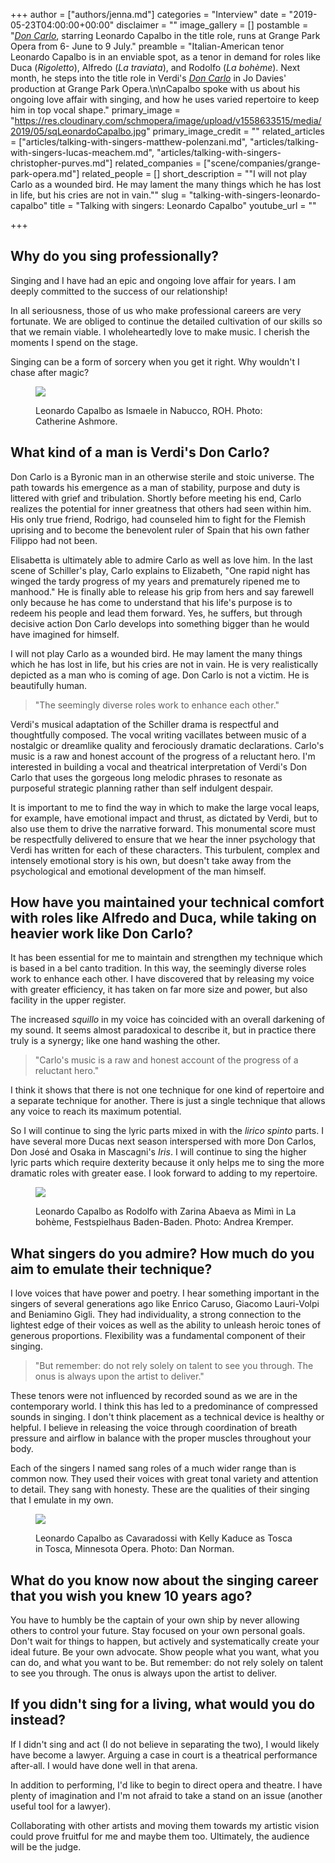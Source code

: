 +++
author = ["authors/jenna.md"]
categories = "Interview"
date = "2019-05-23T04:00:00+00:00"
disclaimer = ""
image_gallery = []
postamble = "[_Don Carlo_](https://grangeparkopera.co.uk/whats-on/don-carlo/), starring Leonardo Capalbo in the title role, runs at Grange Park Opera from 6- June to 9 July."
preamble = "Italian-American tenor Leonardo Capalbo is in an enviable spot, as a tenor in demand for roles like Duca (_Rigoletto_), Alfredo (_La traviata_), and Rodolfo (_La bohème_). Next month, he steps into the title role in Verdi's [_Don Carlo_](https://grangeparkopera.co.uk/whats-on/don-carlo/) in Jo Davies' production at Grange Park Opera.\n\nCapalbo spoke with us about his ongoing love affair with singing, and how he uses varied repertoire to keep him in top vocal shape."
primary_image = "https://res.cloudinary.com/schmopera/image/upload/v1558633515/media/2019/05/sqLeonardoCapalbo.jpg"
primary_image_credit = ""
related_articles = ["articles/talking-with-singers-matthew-polenzani.md", "articles/talking-with-singers-lucas-meachem.md", "articles/talking-with-singers-christopher-purves.md"]
related_companies = ["scene/companies/grange-park-opera.md"]
related_people = []
short_description = "\"I will not play Carlo as a wounded bird. He may lament the many things which he has lost in life, but his cries are not in vain.\""
slug = "talking-with-singers-leonardo-capalbo"
title = "Talking with singers: Leonardo Capalbo"
youtube_url = ""

+++
## Why do you sing professionally?

Singing and I have had an epic and ongoing love affair for years. I am deeply committed to the success of our relationship!

In all seriousness, those of us who make professional careers are very fortunate. We are obliged to continue the detailed cultivation of our skills so that we remain viable. I wholeheartedly love to make music. I cherish the moments I spend on the stage.

Singing can be a form of sorcery when you get it right. Why wouldn't I chase after magic?

<figure data-type="image">

![](https://res.cloudinary.com/schmopera/image/upload/v1558633577/media/2019/05/2756ashm_241LEONARDOCAPALBOASISMAELE-ROH.jpg)

<figcaption>Leonardo Capalbo as Ismaele in Nabucco, ROH. Photo: Catherine Ashmore.</figcaption>

</figure>

## What kind of a man is Verdi's Don Carlo?

Don Carlo is a Byronic man in an otherwise sterile and stoic universe. The path towards his emergence as a man of stability, purpose and duty is littered with grief and tribulation. Shortly before meeting his end, Carlo realizes the potential for inner greatness that others had seen within him. His only true friend, Rodrigo, had counseled him to fight for the Flemish uprising and to become the benevolent ruler of Spain that his own father Filippo had not been.

Elisabetta is ultimately able to admire Carlo as well as love him. In the last scene of Schiller's play, Carlo explains to Elizabeth, "One rapid night has winged the tardy progress of my years and prematurely ripened me to manhood." He is finally able to release his grip from hers and say farewell only because he has come to understand that his life's purpose is to redeem his people and lead them forward. Yes, he suffers, but through decisive action Don Carlo develops into something bigger than he would have imagined for himself.

I will not play Carlo as a wounded bird. He may lament the many things which he has lost in life, but his cries are not in vain. He is very realistically depicted as a man who is coming of age. Don Carlo is not a victim. He is beautifully human.

>"The seemingly diverse roles work to enhance each other."

Verdi's musical adaptation of the Schiller drama is respectful and thoughtfully composed. The vocal writing vacillates between music of a nostalgic or dreamlike quality and ferociously dramatic declarations. Carlo's music is a raw and honest account of the progress of a reluctant hero. I'm interested in building a vocal and theatrical interpretation of Verdi's Don Carlo that uses the gorgeous long melodic phrases to resonate as purposeful strategic planning rather than self indulgent despair.

It is important to me to find the way in which to make the large vocal leaps, for example, have emotional impact and thrust, as dictated by Verdi, but to also use them to drive the narrative forward. This monumental score must be respectfully delivered to ensure that we hear the inner psychology that Verdi has written for each of these characters. This turbulent, complex and intensely emotional story is his own, but doesn't take away from the psychological and emotional development of the man himself.

## How have you maintained your technical comfort with roles like Alfredo and Duca, while taking on heavier work like Don Carlo?

It has been essential for me to maintain and strengthen my technique which is based in a bel canto tradition. In this way, the seemingly diverse roles work to enhance each other. I have discovered that by releasing my voice with greater efficiency, it has taken on far more size and power, but also facility in the upper register. 

The increased _squillo_ in my voice has coincided with an overall darkening of my sound. It seems almost paradoxical to describe it, but in practice there truly is a synergy; like one hand washing the other. 

>"Carlo's music is a raw and honest account of the progress of a reluctant hero."

I think it shows that there is not one technique for one kind of repertoire and a separate technique for another. There is just a single technique that allows any voice to reach its maximum potential. 

So I will continue to sing the lyric parts mixed in with the _lirico spinto_ parts. I have several more Ducas next season interspersed with more Don Carlos, Don José and Osaka in Mascagni's _Iris_. I will continue to sing the higher lyric parts which require dexterity because it only helps me to sing the more dramatic roles with greater ease. I look forward to adding to my repertoire.

<figure data-type="image">

![](https://res.cloudinary.com/schmopera/image/upload/v1558633664/media/2019/05/LaBoheme_Baden-Baden_2017.jpg)

<figcaption>Leonardo Capalbo as Rodolfo with Zarina Abaeva as Mimì in La bohème, Festspielhaus Baden-Baden. Photo: Andrea Kremper.</figcaption>

</figure>

## What singers do you admire? How much do you aim to emulate their technique?

I love voices that have power and poetry. I hear something important in the singers of several generations ago like Enrico Caruso, Giacomo Lauri-Volpi and Beniamino Gigli. They had individuality, a strong connection to the lightest edge of their voices as well as the ability to unleash heroic tones of generous proportions. Flexibility was a fundamental component of their singing. 

>"But remember: do not rely solely on talent to see you through. The onus is always upon the artist to deliver."

These tenors were not influenced by recorded sound as we are in the contemporary world. I think this has led to a predominance of compressed sounds in singing. I don't think placement as a technical device is healthy or helpful. I believe in releasing the voice through coordination of breath pressure and airflow in balance with the proper muscles throughout your body. 

Each of the singers I named sang roles of a much wider range than is common now. They used their voices with great tonal variety and attention to detail. They sang with honesty. These are the qualities of their singing that I emulate in my own.

<figure data-type="image">

![](https://res.cloudinary.com/schmopera/image/upload/v1558633786/media/2019/05/LeonardoCapalboasCavaradossiandKellyKaduceasToscainToscaatMinnesotaOpera.jpg)

<figcaption>Leonardo Capalbo as Cavaradossi with Kelly Kaduce as Tosca in Tosca, Minnesota Opera. Photo: Dan Norman.</figcaption>

</figure>

## What do you know now about the singing career that you wish you knew 10 years ago?

You have to humbly be the captain of your own ship by never allowing others to control your future. Stay focused on your own personal goals. Don't wait for things to happen, but actively and systematically create your ideal future. Be your own advocate. Show people what you want, what you can do, and what you want to be. But remember: do not rely solely on talent to see you through. The onus is always upon the artist to deliver.

## If you didn't sing for a living, what would you do instead?

If I didn't sing and act (I do not believe in separating the two), I would likely have become a lawyer. Arguing a case in court is a theatrical performance after-all. I would have done well in that arena. 

In addition to performing, I'd like to begin to direct opera and theatre. I have plenty of imagination and I'm not afraid to take a stand on an issue (another useful tool for a lawyer). 

Collaborating with other artists and moving them towards my artistic vision could prove fruitful for me and maybe them too. Ultimately, the audience will be the judge.
